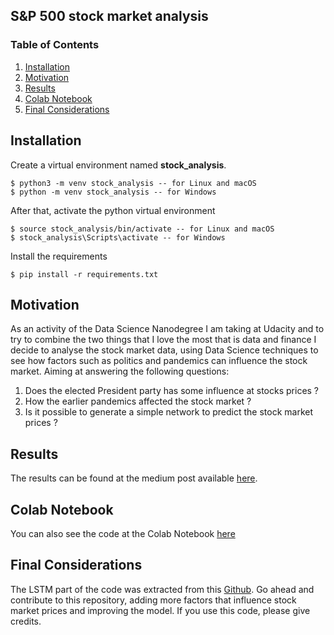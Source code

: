 ## S&P 500 stock market analysis

### Table of Contents

1. [Installation](#installation)
2. [Motivation](#motivation)
3. [Results](#results)
4. [Colab Notebook](#colab)
5. [Final Considerations](#considerations)

## Installation <a name="installation"></a>

Create a virtual environment named **stock_analysis**.

```
$ python3 -m venv stock_analysis -- for Linux and macOS
$ python -m venv stock_analysis -- for Windows
```

After that, activate the python virtual environment

```
$ source stock_analysis/bin/activate -- for Linux and macOS
$ stock_analysis\Scripts\activate -- for Windows
```

Install the requirements

```
$ pip install -r requirements.txt
```


## Motivation <a name="motivation"></a>

As an activity of the Data Science Nanodegree I am taking at Udacity and to try to combine the two things that I love the most that is data and finance I decide to analyse the stock market data, using Data Science techniques to see how factors such as politics and pandemics can influence the stock market.
Aiming at answering the following questions:

1. Does the elected President party has some influence at stocks prices ?
2. How the earlier pandemics affected the stock market ?
3. Is it possible to generate a simple network to predict the stock market prices ?

## Results <a name="results"></a>

The results can be found at the medium post available [here](https://medium.com/@jair.neto/does-joe-biden-victory-will-make-your-investments-at-stock-market-skyrocket-9c2dda725a1e).

## Colab Notebook <a name="colab"></a>

You can also see the code at the Colab Notebook [here](https://colab.research.google.com/drive/1a8SB3ozDtLaXJ3IOMSIPW2Syh5BufxzH?usp=sharing)

## Final Considerations <a name="considerations"></a>

The LSTM part of the code was extracted from this [Github](https://github.com/alexavierc/LSTM-Stock-Prices).
Go ahead and contribute to this repository, adding more factors that influence stock market prices and improving the model. If you use this code, please give credits.
